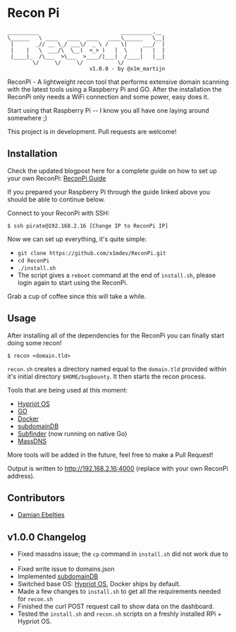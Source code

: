 # Recon Pi

```
__________                          __________.__ 
\______   \ ____   ____  ____   ____\______   \__|
 |       _// __ \_/ ___\/  _ \ /    \|     ___/  |
 |    |   \  ___/\  \__(  <_> )   |  \    |   |  |
 |____|_  /\___  >\___  >____/|___|  /____|   |__|
        \/     \/     \/           \/             
                          v1.0.0 - by @x1m_martijn
```

ReconPi - A lightweight recon tool that performs extensive domain scanning with the latest tools using a Raspberry Pi and GO. After the installation the ReconPi only needs a WiFi connection and some power, easy does it.

Start using that Raspberry Pi -- I know you all have one laying around somewhere ;)

This project is in development. Pull requests are welcome!

## Installation

Check the updated blogpost here for a complete guide on how to set up your own ReconPi: [ReconPi Guide](https://x1m.nl/posts/recon-pi/) 


If you prepared your Raspberry Pi through the guide linked above you should be able to continue below.

Connect to your ReconPi with SSH:

```
$ ssh pirate@192.168.2.16 [Change IP to ReconPi IP]
```

Now we can set up everything, it's quite simple:

 - `git clone https://github.com/x1mdev/ReconPi.git`
 - `cd ReconPi`
 - `./install.sh`
 - The script gives a `reboot` command at the end of `install.sh`, please login again to start using the ReconPi.

Grab a cup of coffee since this will take a while.

## Usage

After installing all of the dependencies for the ReconPi you can finally start doing some recon!

```
$ recon <domain.tld>
```

`recon.sh` creates a directory named equal to the `domain.tld` provided within it's initial directory `$HOME/bugbounty`. It then starts the recon process.

Tools that are being used at this moment:

 - [Hypriot OS](https://blog.hypriot.com/downloads/)
 - [GO](https://github.com/golang)
 - [Docker](https://www.docker.com/)
 - [subdomainDB](https://github.com/smiegles/subdomainDB)
 - [Subfinder](https://github.com/Ice3man543/subfinder) (now running on native Go)
 - [MassDNS](https://github.com/blechschmidt/massdns)

More tools will be added in the future, feel free to make a Pull Request!

Output is written to http://192.168.2.16:4000 (replace with your own ReconPi address).

## Contributors

 - [Damian Ebelties](https://github.com/ebelties)

## v1.0.0 Changelog

 - Fixed massdns issue; the `cp` command in `install.sh` did not work due to "
 - Fixed write issue to domains.json
 - Implemented [subdomainDB](https://github.com/smiegles/subdomainDB)
 - Switched base OS: [Hypriot OS](https://blog.hypriot.com/downloads/), Docker ships by default.
 - Made a few changes to `install.sh` to get all the requirements needed for `recon.sh`
 - Finished the curl POST request call to show data on the dashboard.
 - Tested the `install.sh` and `recon.sh` scripts on a freshly installed RPi + Hypriot OS.